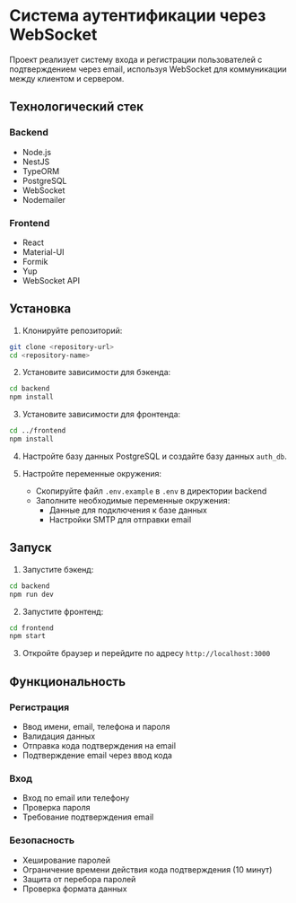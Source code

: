 # Система аутентификации через WebSocket

Проект реализует систему входа и регистрации пользователей с подтверждением через email, используя WebSocket для коммуникации между клиентом и сервером.

## Технологический стек

### Backend
- Node.js
- NestJS
- TypeORM
- PostgreSQL
- WebSocket
- Nodemailer

### Frontend
- React
- Material-UI
- Formik
- Yup
- WebSocket API

## Установка

1. Клонируйте репозиторий:
```bash
git clone <repository-url>
cd <repository-name>
```

2. Установите зависимости для бэкенда:
```bash
cd backend
npm install
```

3. Установите зависимости для фронтенда:
```bash
cd ../frontend
npm install
```

4. Настройте базу данных PostgreSQL и создайте базу данных `auth_db`.

5. Настройте переменные окружения:
   - Скопируйте файл `.env.example` в `.env` в директории backend
   - Заполните необходимые переменные окружения:
     - Данные для подключения к базе данных
     - Настройки SMTP для отправки email

## Запуск

1. Запустите бэкенд:
```bash
cd backend
npm run dev
```

2. Запустите фронтенд:
```bash
cd frontend
npm start
```

3. Откройте браузер и перейдите по адресу `http://localhost:3000`

## Функциональность

### Регистрация
- Ввод имени, email, телефона и пароля
- Валидация данных
- Отправка кода подтверждения на email
- Подтверждение email через ввод кода

### Вход
- Вход по email или телефону
- Проверка пароля
- Требование подтверждения email

### Безопасность
- Хеширование паролей
- Ограничение времени действия кода подтверждения (10 минут)
- Защита от перебора паролей
- Проверка формата данных 